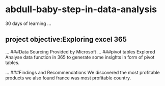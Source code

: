 # abdull-baby-step-in-data-analysis
30 days of learning
...
## project objective:Exploring excel 365

...
###Data Sourcing
Provided by Microsoft
...
###pivot tables
Explored Analyse data function in 365 to generate some insights in form of pivot tables.

...
###Findings and Recommendations
We discovered the most profitable products we also found france was most profitable country.
